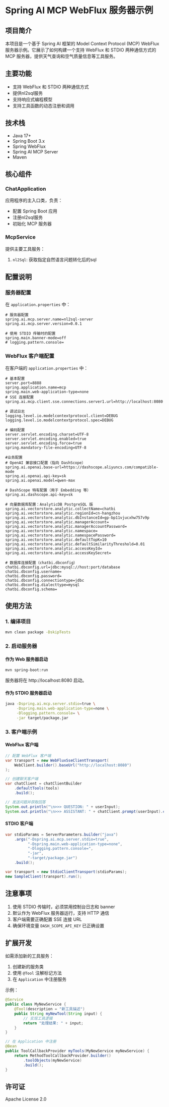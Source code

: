 # Spring AI MCP WebFlux 服务器示例

## 项目简介

本项目是一个基于 Spring AI 框架的 Model Context Protocol (MCP) WebFlux 服务器示例。它展示了如何构建一个支持 WebFlux 和 STDIO 两种通信方式的 MCP 服务器，提供天气查询和空气质量信息等工具服务。

## 主要功能

- 支持 WebFlux 和 STDIO 两种通信方式
- 提供nl2sql服务
- 支持响应式编程模型
- 支持工具函数的动态注册和调用

## 技术栈

- Java 17+
- Spring Boot 3.x
- Spring WebFlux
- Spring AI MCP Server
- Maven

## 核心组件

### ChatApplication

应用程序的主入口类，负责：
- 配置 Spring Boot 应用
- 注册nl2sql服务
- 初始化 MCP 服务器

### McpService

提供主要工具服务：
1. `nl2Sql`: 获取指定自然语言问题转化后的sql


## 配置说明

### 服务器配置

在 `application.properties` 中：

```properties
# 服务器配置
spring.ai.mcp.server.name=nl2sql-server
spring.ai.mcp.server.version=0.0.1

# 使用 STDIO 传输时的配置
spring.main.banner-mode=off
# logging.pattern.console=
```

### WebFlux 客户端配置

在客户端的 `application.properties` 中：

```properties
# 基本配置
server.port=8888
spring.application.name=mcp
spring.main.web-application-type=none
# SSE 连接配置
spring.ai.mcp.client.sse.connections.server1.url=http://localhost:8080

# 调试日志
logging.level.io.modelcontextprotocol.client=DEBUG
logging.level.io.modelcontextprotocol.spec=DEBUG

# 编码配置
server.servlet.encoding.charset=UTF-8
server.servlet.encoding.enabled=true
server.servlet.encoding.force=true
spring.mandatory-file-encoding=UTF-8

#业务配置
# OpenAI 兼容接口配置（指向 DashScope）
spring.ai.openai.base-url=https://dashscope.aliyuncs.com/compatible-mode 
spring.ai.openai.api-key=sk
spring.ai.openai.model=qwen-max

# DashScope 特有配置（用于 Embedding 等）
spring.ai.dashscope.api-key=sk

# 向量数据库配置：AnalyticDB PostgreSQL 版
spring.ai.vectorstore.analytic.collectName=chatbi
spring.ai.vectorstore.analytic.regionId=cn-hangzhou
spring.ai.vectorstore.analytic.dbInstanceId=gp-bp11vjucxhw757v9p
spring.ai.vectorstore.analytic.managerAccount=
spring.ai.vectorstore.analytic.managerAccountPassword=
spring.ai.vectorstore.analytic.namespace=
spring.ai.vectorstore.analytic.namespacePassword=
spring.ai.vectorstore.analytic.defaultTopK=10
spring.ai.vectorstore.analytic.defaultSimilarityThreshold=0.01
spring.ai.vectorstore.analytic.accessKeyId=
spring.ai.vectorstore.analytic.accessKeySecret=

# 数据库连接配置（chatbi.dbconfig）
chatbi.dbconfig.url=jdbc:mysql://host:port/database
chatbi.dbconfig.username=
chatbi.dbconfig.password=
chatbi.dbconfig.connectiontype=jdbc
chatbi.dbconfig.dialecttype=mysql
chatbi.dbconfig.schema=
```

## 使用方法

### 1. 编译项目

```bash
mvn clean package -DskipTests
```

### 2. 启动服务器

#### 作为 Web 服务器启动

```bash
mvn spring-boot:run
```

服务器将在 http://localhost:8080 启动。

#### 作为 STDIO 服务器启动

```bash
java -Dspring.ai.mcp.server.stdio=true \
     -Dspring.main.web-application-type=none \
     -Dlogging.pattern.console= \
     -jar target/package.jar
```

### 3. 客户端示例

#### WebFlux 客户端

```java
// 配置 WebFlux 客户端
var transport = new WebFluxSseClientTransport(
    WebClient.builder().baseUrl("http://localhost:8080")
);

// 创建聊天客户端
var chatClient = chatClientBuilder
    .defaultTools(tools)
    .build();

// 发送问题并获取回答
System.out.println("\n>>> QUESTION: " + userInput);
System.out.println("\n>>> ASSISTANT: " + chatClient.prompt(userInput).call().content());
```

#### STDIO 客户端

```java
var stdioParams = ServerParameters.builder("java")
    .args("-Dspring.ai.mcp.server.stdio=true",
          "-Dspring.main.web-application-type=none",
          "-Dlogging.pattern.console=",
          "-jar",
          "-target/package.jar")
    .build();

var transport = new StdioClientTransport(stdioParams);
new SampleClient(transport).run();
```

## 注意事项
1. 使用 STDIO 传输时，必须禁用控制台日志和 banner
2. 默认作为 WebFlux 服务器运行，支持 HTTP 通信
3. 客户端需要正确配置 SSE 连接 URL
4. 确保环境变量 `DASH_SCOPE_API_KEY` 已正确设置

## 扩展开发

如需添加新的工具服务：

1. 创建新的服务类
2. 使用 `@Tool` 注解标记方法
3. 在 `Application` 中注册服务

示例：

```java
@Service
public class MyNewService {
    @Tool(description = "新工具描述")
    public String myNewTool(String input) {
        // 实现工具逻辑
        return "处理结果: " + input;
    }
}

// 在 Application 中注册
@Bean
public ToolCallbackProvider myTools(MyNewService myNewService) {
    return MethodToolCallbackProvider.builder()
        .toolObjects(myNewService)
        .build();
}
```

## 许可证

Apache License 2.0 